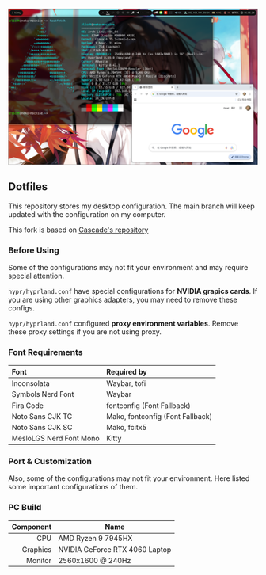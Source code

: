 ![Preview](screenshot.png)

## Dotfiles
This repository stores my desktop configuration. The main branch will keep updated with the configuration on my computer.

This fork is based on [Cascade's repository](https://github.com/Isoheptane/dotfiles)

### Before Using
Some of the configurations may not fit your environment and may require special attention.

`hypr/hyprland.conf` have special configurations for **NVIDIA grapics cards**. If you are using other graphics adapters, you may need to remove these configs. 

`hypr/hyprland.conf` configured **proxy environment variables**. Remove these proxy settings if you are not using proxy.

### Font Requirements
| Font | Required by |
| :--- | :---------- |
| Inconsolata | Waybar, tofi |
| Symbols Nerd Font | Waybar |
| Fira Code | fontconfig (Font Fallback) |
| Noto Sans CJK TC | Mako, fontconfig (Font Fallback) |
| Noto Sans CJK SC | Mako, fcitx5 |
| MesloLGS Nerd Font Mono | Kitty |


### Port & Customization
Also, some of the configurations may not fit your environment. Here listed some important configurations of them.

### PC Build
| Component | Name |
| --------: | - |
| CPU | AMD Ryzen 9 7945HX |
| Graphics | NVIDIA GeForce RTX 4060 Laptop |
| Monitor | 2560x1600 @ 240Hz |
